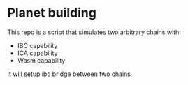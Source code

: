 # Planet building

This repo is a script that simulates two arbitrary chains with:
* IBC capability
* ICA capability
* Wasm capability

It will setup ibc bridge between two chains